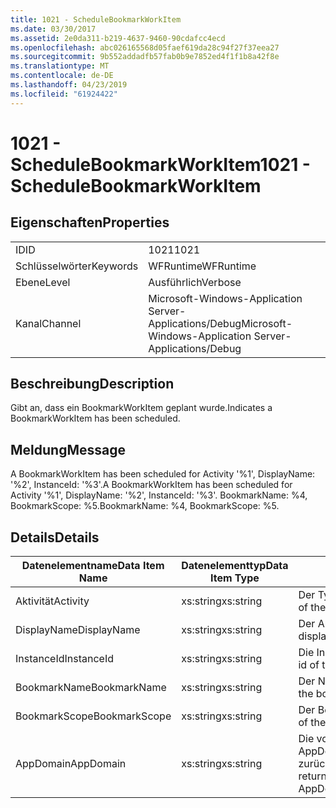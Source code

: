 ```yaml
---
title: 1021 - ScheduleBookmarkWorkItem
ms.date: 03/30/2017
ms.assetid: 2e0da311-b219-4637-9460-90cdafcc4ecd
ms.openlocfilehash: abc026165568d05faef619da28c94f27f37eea27
ms.sourcegitcommit: 9b552addadfb57fab0b9e7852ed4f1f1b8a42f8e
ms.translationtype: MT
ms.contentlocale: de-DE
ms.lasthandoff: 04/23/2019
ms.locfileid: "61924422"
---
```

# <a name="1021---schedulebookmarkworkitem"></a><span data-ttu-id="39640-102">1021 - ScheduleBookmarkWorkItem</span><span class="sxs-lookup"><span data-stu-id="39640-102">1021 - ScheduleBookmarkWorkItem</span></span>
## <a name="properties"></a><span data-ttu-id="39640-103">Eigenschaften</span><span class="sxs-lookup"><span data-stu-id="39640-103">Properties</span></span>  
  
|||  
|-|-|  
|<span data-ttu-id="39640-104">ID</span><span class="sxs-lookup"><span data-stu-id="39640-104">ID</span></span>|<span data-ttu-id="39640-105">1021</span><span class="sxs-lookup"><span data-stu-id="39640-105">1021</span></span>|  
|<span data-ttu-id="39640-106">Schlüsselwörter</span><span class="sxs-lookup"><span data-stu-id="39640-106">Keywords</span></span>|<span data-ttu-id="39640-107">WFRuntime</span><span class="sxs-lookup"><span data-stu-id="39640-107">WFRuntime</span></span>|  
|<span data-ttu-id="39640-108">Ebene</span><span class="sxs-lookup"><span data-stu-id="39640-108">Level</span></span>|<span data-ttu-id="39640-109">Ausführlich</span><span class="sxs-lookup"><span data-stu-id="39640-109">Verbose</span></span>|  
|<span data-ttu-id="39640-110">Kanal</span><span class="sxs-lookup"><span data-stu-id="39640-110">Channel</span></span>|<span data-ttu-id="39640-111">Microsoft-Windows-Application Server-Applications/Debug</span><span class="sxs-lookup"><span data-stu-id="39640-111">Microsoft-Windows-Application Server-Applications/Debug</span></span>|  
  
## <a name="description"></a><span data-ttu-id="39640-112">Beschreibung</span><span class="sxs-lookup"><span data-stu-id="39640-112">Description</span></span>  
 <span data-ttu-id="39640-113">Gibt an, dass ein BookmarkWorkItem geplant wurde.</span><span class="sxs-lookup"><span data-stu-id="39640-113">Indicates a BookmarkWorkItem has been scheduled.</span></span>  
  
## <a name="message"></a><span data-ttu-id="39640-114">Meldung</span><span class="sxs-lookup"><span data-stu-id="39640-114">Message</span></span>  
 <span data-ttu-id="39640-115">A BookmarkWorkItem has been scheduled for Activity '%1', DisplayName: '%2', InstanceId: '%3'.</span><span class="sxs-lookup"><span data-stu-id="39640-115">A BookmarkWorkItem has been scheduled for Activity '%1', DisplayName: '%2', InstanceId: '%3'.</span></span>  <span data-ttu-id="39640-116">BookmarkName: %4, BookmarkScope: %5.</span><span class="sxs-lookup"><span data-stu-id="39640-116">BookmarkName: %4, BookmarkScope: %5.</span></span>  
  
## <a name="details"></a><span data-ttu-id="39640-117">Details</span><span class="sxs-lookup"><span data-stu-id="39640-117">Details</span></span>  
  
|<span data-ttu-id="39640-118">Datenelementname</span><span class="sxs-lookup"><span data-stu-id="39640-118">Data Item Name</span></span>|<span data-ttu-id="39640-119">Datenelementtyp</span><span class="sxs-lookup"><span data-stu-id="39640-119">Data Item Type</span></span>|<span data-ttu-id="39640-120">Beschreibung</span><span class="sxs-lookup"><span data-stu-id="39640-120">Description</span></span>|  
|--------------------|--------------------|-----------------|  
|<span data-ttu-id="39640-121">Aktivität</span><span class="sxs-lookup"><span data-stu-id="39640-121">Activity</span></span>|<span data-ttu-id="39640-122">xs:string</span><span class="sxs-lookup"><span data-stu-id="39640-122">xs:string</span></span>|<span data-ttu-id="39640-123">Der Typname der Aktivität.</span><span class="sxs-lookup"><span data-stu-id="39640-123">The type name of the activity.</span></span>|  
|<span data-ttu-id="39640-124">DisplayName</span><span class="sxs-lookup"><span data-stu-id="39640-124">DisplayName</span></span>|<span data-ttu-id="39640-125">xs:string</span><span class="sxs-lookup"><span data-stu-id="39640-125">xs:string</span></span>|<span data-ttu-id="39640-126">Der Anzeigename der Aktivität.</span><span class="sxs-lookup"><span data-stu-id="39640-126">The display name of the activity.</span></span>|  
|<span data-ttu-id="39640-127">InstanceId</span><span class="sxs-lookup"><span data-stu-id="39640-127">InstanceId</span></span>|<span data-ttu-id="39640-128">xs:string</span><span class="sxs-lookup"><span data-stu-id="39640-128">xs:string</span></span>|<span data-ttu-id="39640-129">Die Instanz-ID der Aktivität.</span><span class="sxs-lookup"><span data-stu-id="39640-129">The instance id of the activity.</span></span>|  
|<span data-ttu-id="39640-130">BookmarkName</span><span class="sxs-lookup"><span data-stu-id="39640-130">BookmarkName</span></span>|<span data-ttu-id="39640-131">xs:string</span><span class="sxs-lookup"><span data-stu-id="39640-131">xs:string</span></span>|<span data-ttu-id="39640-132">Der Name des Lesezeichens.</span><span class="sxs-lookup"><span data-stu-id="39640-132">The name of the bookmark.</span></span>|  
|<span data-ttu-id="39640-133">BookmarkScope</span><span class="sxs-lookup"><span data-stu-id="39640-133">BookmarkScope</span></span>|<span data-ttu-id="39640-134">xs:string</span><span class="sxs-lookup"><span data-stu-id="39640-134">xs:string</span></span>|<span data-ttu-id="39640-135">Der Bereich des Lesezeichens.</span><span class="sxs-lookup"><span data-stu-id="39640-135">The scope of the bookmark.</span></span>|  
|<span data-ttu-id="39640-136">AppDomain</span><span class="sxs-lookup"><span data-stu-id="39640-136">AppDomain</span></span>|<span data-ttu-id="39640-137">xs:string</span><span class="sxs-lookup"><span data-stu-id="39640-137">xs:string</span></span>|<span data-ttu-id="39640-138">Die von AppDomain.CurrentDomain.FriendlyName zurückgegebene Zeichenfolge.</span><span class="sxs-lookup"><span data-stu-id="39640-138">The string returned by AppDomain.CurrentDomain.FriendlyName.</span></span>|
